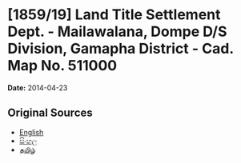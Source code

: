 # [1859/19] Land Title Settlement Dept. - Mailawalana, Dompe D/S Division, Gamapha District - Cad. Map No. 511000

**Date:** 2014-04-23

## Original Sources

- [English](https://documents.gov.lk/view/extra-gazettes/2014/4/1859-19_E.pdf)
- [සිංහල](https://documents.gov.lk/view/extra-gazettes/2014/4/1859-19_S.pdf)
- [தமிழ்](https://documents.gov.lk/view/extra-gazettes/2014/4/1859-19_T.pdf)
